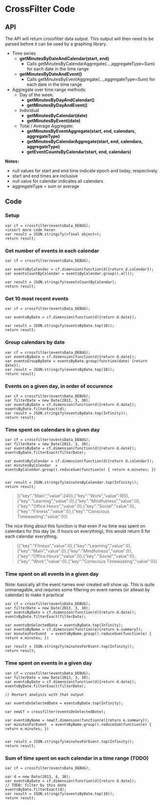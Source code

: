 # CrossFilter Code

## API

The API will return crossfilter data output. This output will then need to be parsed before it can be used by a graphing library.

* Time series
	* **getMinutesByDateAndCalendar(start, end)**
		* Calls getMinutesByCalendarAggregate(…,aggregateType=Sum) for each date in the time range
	* **getMinutesByDateAndEvent()**
		* Calls getMinutesByEventAggregate(…,aggregateType=Sum) for each date in the time range
* Aggregate over time range methods:
	* Day of the week:
		* **getMinutesByDayAndCalendar()**
		* **getMinutesByDayAndEvent()**	
	* Individual
	    * **getMinutesByCalendar(date)**
	    * **getMinutesByEvent(date)**
	* Total / Average Aggregate:
		* **getMinutesByEventAggregate(start, end, calendars, aggregateType)**
		* **getMinutesByCalendarAggregate(start, end, calendars, aggregateType)**
		* **getEventCountsByCalendar(start, end, calendars)**

__Notes:__

- null values for start and end time indicate epoch and today, respectively.
- start and end times are inclusive
- null value for calendar indicates all calendars
- aggregateType = sum or average


## Code

### Setup

    var cf = crossfilter(eventsData_DEBUG);
    <insert more code here>
    var result = JSON.stringify(<final object>);
    return result;
    


### Get number of events in each calendar

	var cf = crossfilter(eventsData_DEBUG);
	
	var eventsByCalendar = cf.dimension(function(d){return d.calendar});
	var eventsCountByCalendar = eventsByCalendar.group().all();
	
	var result = JSON.stringify(eventsCountByCalendar);
	return result;

### Get 10 most recent events


    var cf = crossfilter(eventsData_DEBUG);
    
    var eventsByDate = cf.dimension(function(d){return d.date});
    
    var result = JSON.stringify(eventsByDate.top(10));
	return result;
	
### Group calendars by date


	var cf = crossfilter(eventsData_DEBUG);
    var eventsByDate = cf.dimension(function(d){return d.date});
    var eventsGroupByDate = eventsByDate.group(function(date) {return date});
    var result = JSON.stringify(eventsByDate.top(10));
	return result;
	
### Events on a given day, in order of occurence
	var cf = crossfilter(eventsData_DEBUG);
	var filterDate = new Date(2013, 3, 30);
	var eventsByDate = cf.dimension(function(d){return d.date});
	eventsByDate.filterExact(d);
	var result = JSON.stringify(eventsByDate.top(Infinity));
	return result;

### Time spent on calendars in a given day



	var cf = crossfilter(eventsData_DEBUG);
	var filterDate = new Date(2013, 3, 30);
	var eventsByDate = cf.dimension(function(d){return d.date});
	eventsByDate.filterExact(filterDate);
	
	var eventsByCalendar = cf.dimension(function(d){return d.calendar});
	var minutesByCalendar  = eventsByCalendar.group().reduceSum(function(e) { return e.minutes; })
	
	
	var result = JSON.stringify(minutesByCalendar.top(Infinity));
	return result;
	
>[{"key":"Main","value":240},{"key":"Work","value":165},{"key":"Learning","value":0},{"key":"Mindfulness","value":0},{"key":"Office Hours","value":0},{"key":"Social","value":0},{"key":"Fitness","value":0},{"key":"Conscious Timewasting","value":0}]

The nice thing about this function is that even if no time was spent on calendars for this day (ie. 0 hours on everything), this would return 0 for each calendar everything.

> [{"key":"Fitness","value":0},{"key":"Learning","value":0},{"key":"Main","value":0},{"key":"Mindfulness","value":0},{"key":"Office Hours","value":0},{"key":"Social","value":0},{"key":"Work","value":0},{"key":"Conscious Timewasting","value":0}]


### Time spent on all events in a given day

Note: basically all the event names ever created will show up. This is quite unmanagable, and requries some filtering on event names (or atleast by calendar) to make it practical

	var cf = crossfilter(eventsData_DEBUG);
	var filterDate = new Date(2013, 3, 30);
	var eventsByDate = cf.dimension(function(d){return d.date});
	eventsByDate.filterExact(filterDate);

	var eventsOnSelectedDate = eventsByDate.top(Infinity);
	var eventsByName = cf.dimension(function(e){return e.summary});
	var minutesForEvent  = eventsByName.group().reduceSum(function(e) { return e.minutes; })
	
	var result = JSON.stringify(minutesForEvent.top(Infinity));
	return result;

### Time spent on events in a given day

	var cf = crossfilter(eventsData_DEBUG);
	var filterDate = new Date(2013, 3, 30);
	var eventsByDate = cf.dimension(function(d){return d.date});
	eventsByDate.filterExact(filterDate);

    // Restart analysis with that output

    var eventsOnSelectedDate = eventsByDate.top(Infinity);

    var newCf = crossfilter(eventsOnSelectedDate);
	
	var eventsByName = newCf.dimension(function(e){return e.summary});
	var minutesForEvent  = eventsByName.group().reduceSum(function(e) { return e.minutes; })
	
	
	var result = JSON.stringify(minutesForEvent.top(Infinity));
	return result;


### Sum of time spent on each calendar in a time range (TODO)

	var cf = crossfilter(eventsData_DEBUG);
	
	var d = new Date(2013, 4, 30);
	var eventsByDate = cf.dimension(function(d){return d.date});
	// TODO: filter by this date
	eventsByDate.filterExact(d);
	var result = JSON.stringify(eventsByDate.top(10));
	return result;
	
	

	